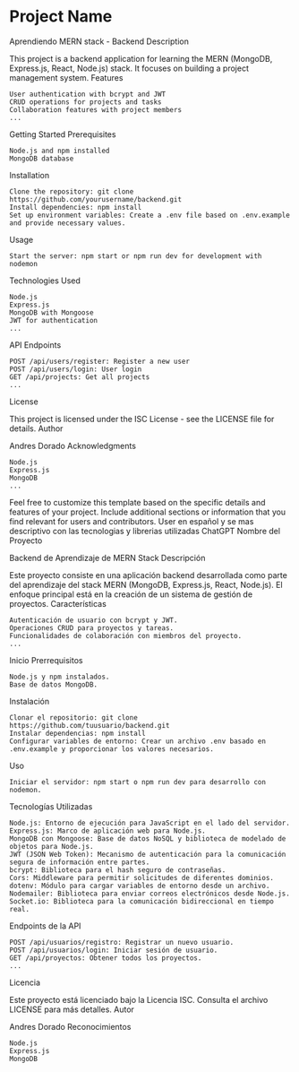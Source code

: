 # Project Name

Aprendiendo MERN stack - Backend
Description

This project is a backend application for learning the MERN (MongoDB, Express.js, React, Node.js) stack. It focuses on building a project management system.
Features

    User authentication with bcrypt and JWT
    CRUD operations for projects and tasks
    Collaboration features with project members
    ...

Getting Started
Prerequisites

    Node.js and npm installed
    MongoDB database

Installation

    Clone the repository: git clone https://github.com/yourusername/backend.git
    Install dependencies: npm install
    Set up environment variables: Create a .env file based on .env.example and provide necessary values.

Usage

    Start the server: npm start or npm run dev for development with nodemon

Technologies Used

    Node.js
    Express.js
    MongoDB with Mongoose
    JWT for authentication
    ...

API Endpoints

    POST /api/users/register: Register a new user
    POST /api/users/login: User login
    GET /api/projects: Get all projects
    ...

License

This project is licensed under the ISC License - see the LICENSE file for details.
Author

Andres Dorado
Acknowledgments

    Node.js
    Express.js
    MongoDB
    ...

Feel free to customize this template based on the specific details and features of your project. Include additional sections or information that you find relevant for users and contributors.
User
en español y se mas descriptivo con las tecnologias y librerias utilizadas
ChatGPT
Nombre del Proyecto

Backend de Aprendizaje de MERN Stack
Descripción

Este proyecto consiste en una aplicación backend desarrollada como parte del aprendizaje del stack MERN (MongoDB, Express.js, React, Node.js). El enfoque principal está en la creación de un sistema de gestión de proyectos.
Características

    Autenticación de usuario con bcrypt y JWT.
    Operaciones CRUD para proyectos y tareas.
    Funcionalidades de colaboración con miembros del proyecto.
    ...

Inicio
Prerrequisitos

    Node.js y npm instalados.
    Base de datos MongoDB.

Instalación

    Clonar el repositorio: git clone https://github.com/tuusuario/backend.git
    Instalar dependencias: npm install
    Configurar variables de entorno: Crear un archivo .env basado en .env.example y proporcionar los valores necesarios.

Uso

    Iniciar el servidor: npm start o npm run dev para desarrollo con nodemon.

Tecnologías Utilizadas

    Node.js: Entorno de ejecución para JavaScript en el lado del servidor.
    Express.js: Marco de aplicación web para Node.js.
    MongoDB con Mongoose: Base de datos NoSQL y biblioteca de modelado de objetos para Node.js.
    JWT (JSON Web Token): Mecanismo de autenticación para la comunicación segura de información entre partes.
    bcrypt: Biblioteca para el hash seguro de contraseñas.
    Cors: Middleware para permitir solicitudes de diferentes dominios.
    dotenv: Módulo para cargar variables de entorno desde un archivo.
    Nodemailer: Biblioteca para enviar correos electrónicos desde Node.js.
    Socket.io: Biblioteca para la comunicación bidireccional en tiempo real.

Endpoints de la API

    POST /api/usuarios/registro: Registrar un nuevo usuario.
    POST /api/usuarios/login: Iniciar sesión de usuario.
    GET /api/proyectos: Obtener todos los proyectos.
    ...

Licencia

Este proyecto está licenciado bajo la Licencia ISC. Consulta el archivo LICENSE para más detalles.
Autor

Andres Dorado
Reconocimientos

    Node.js
    Express.js
    MongoDB
